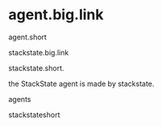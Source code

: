 # agent.big.link

agent.short

stackstate.big.link

stackstate.short.

the StackState agent is made by stackstate.

agents

stackstateshort